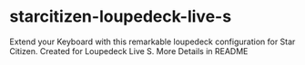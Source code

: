 # starcitizen-loupedeck-live-s
Extend your Keyboard with this remarkable loupedeck configuration for Star Citizen. Created for Loupedeck Live S. More Details in README
